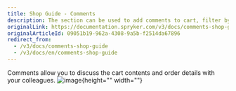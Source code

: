 ```yaml
---
title: Shop Guide - Comments
description: The section can be used to add comments to cart, filter by tags, or discuss order details with colleagues.
originalLink: https://documentation.spryker.com/v3/docs/comments-shop-guide
originalArticleId: 09051b19-962a-4308-9a5b-f2514da67896
redirect_from:
  - /v3/docs/comments-shop-guide
  - /v3/docs/en/comments-shop-guide
---
```


Comments allow you to discuss the cart contents and order details with your colleagues.
![image](https://spryker.s3.eu-central-1.amazonaws.com/docs/User+Guides/Shop+User+Guides/Comments/comments-gif.gif){height="" width=""}

